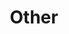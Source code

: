 ---
title: "Other"
description: ""
slug: "other"
style:
    background: "#2a9d8f"
    color: "#fff"
---